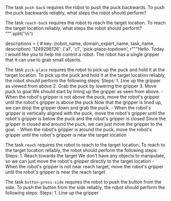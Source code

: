 

The task `push-back` requires the robot to push the puck backwards.
To push the puck backwards reliably, what steps the robot should perform?

The task `reach-back` requires the robot to reach the target location.
To reach the target location reliably, what steps the robot should perform?
""".split("\n")

descriptions = {  # key: (robot_name, domain_expert_name, task_name, description)
    '1249298126': ('a1', 'c1', 'pick-place-topdown', r"""Hello. Today I would like you to help me control a robot. The robot has a single gripper that it can use to grab small objects.


The task `pick-place` requires the robot to pick up the puck and hold it at the target location.
To pick up the puck and hold it at the target location reliably, the robot should perform the following steps:
    Steps:  1. Line up the gripper as viewed from above  2. Grab the puck by lowering the gripper  3. Move puck to goal
    We should start by lining up the gripper as seen from above.
    - When the robot's gripper is not above the puck, move the robot's gripper until the robot's gripper is above the puck
    Now that the gripper is lined up, we can drop the gripper down and grab the puck.
    - When the robot's gripper is vertically aligned with the puck, move the robot's gripper until the robot's gripper is below the puck and the robot's gripper is closed
    Since the gripper is closed and around the puck, we can just move the gripper to the goal.
    - When the robot's gripper is around the puck, move the robot's gripper until the robot's gripper is near the target location

The task `reach` requires the robot to reach to the target location.
To reach to the target location reliably, the robot should perform the following steps:
    Steps:  1. Reach towards the target
    We don't have any objects to manipulate, so we can just move the robot's gripper directly to the target location
    - When the robot's gripper is not near reach target, move the robot's gripper until the robot's gripper is near the reach target

The task `button-press-side` requires the robot to push the button from the side.
To push the button from the side reliably, the robot should perform the following steps:
    Steps:  1. Line up the gripper